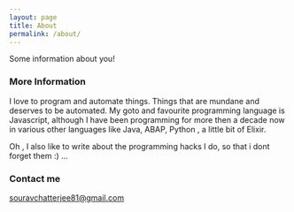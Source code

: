 ```yaml
---
layout: page
title: About
permalink: /about/
---
```


Some information about you!

### More Information

I love to program and automate things. Things that are mundane and deserves to
be automated.
My goto and favourite programming language is Javascript, although I have been programming
for more then a decade now in various other languages like Java, ABAP, Python , a little
bit of Elixir.

Oh , I also like to write about the programming hacks I do, so that i dont
forget them :) ...

### Contact me

[souravchatterjee81@gmail.com](mailto:souravchatterjee81@gmail)
